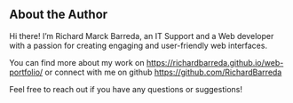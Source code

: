 ## About the Author

Hi there! I’m Richard Marck Barreda, an IT Support and a Web developer with a passion for creating engaging and user-friendly web interfaces.

You can find more about my work on https://richardbarreda.github.io/web-portfolio/ or connect with me on github https://github.com/RichardBarreda

Feel free to reach out if you have any questions or suggestions!

